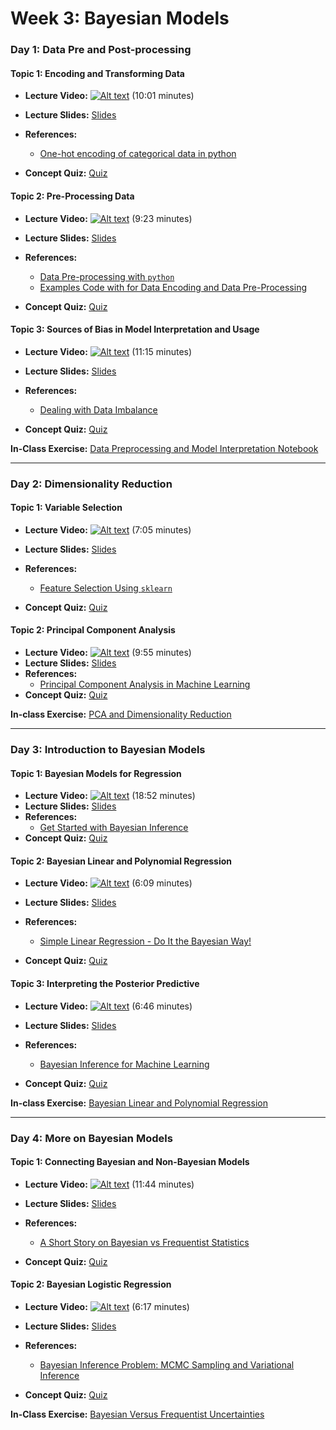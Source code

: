 # Week 3: Bayesian Models

### Day 1: Data Pre and Post-processing

#### **Topic 1:** Encoding and Transforming Data

- **Lecture Video:** [![Alt text](https://img.youtube.com/vi/h1xmnQOUML0/0.jpg)](https://youtu.be/h1xmnQOUML0) (10:01 minutes)

- **Lecture Slides:** [Slides](https://drive.google.com/file/d/1jToQAmNWxxjZDNGOnwN6qV_BSB045uy0/view?usp=sharing)
- **References:** 
  - [One-hot encoding of categorical data in python](https://blog.cambridgespark.com/robust-one-hot-encoding-in-python-3e29bfcec77e)
- **Concept Quiz:** [Quiz](https://drive.google.com/file/d/1ar8hcy3lLRn-zbxRoTUBYb0ndZZEGCed/view?usp=sharing)
  
#### **Topic 2:** Pre-Processing Data

- **Lecture Video:** [![Alt text](https://img.youtube.com/vi/AU4Rv8sFLE8/0.jpg)](https://youtu.be/AU4Rv8sFLE8) (9:23 minutes)

- **Lecture Slides:** [Slides](https://drive.google.com/file/d/1wWbKqQXgjYYf68M1hq0FDlrblRQF2oYv/view?usp=sharing)
- **References:** 
  - [Data Pre-processing with `python`](https://medium.com/@kesarimohan87/data-preprocessing-6c87d27156)
  - [Examples Code with for Data Encoding and Data Pre-Processing](https://colab.research.google.com/drive/1ecT7PWP8CATWVVpLz-V2K_2q_3NrSDiN?usp=sharing)
  
- **Concept Quiz:** [Quiz](https://drive.google.com/file/d/1AEkNodGbfEfoPCKCrUfGq2FCfGU4YNyU/view?usp=sharing)
  
#### **Topic 3:** Sources of Bias in Model Interpretation and Usage

- **Lecture Video:** [![Alt text](https://img.youtube.com/vi/YDzAwye2qq0/0.jpg)](https://youtu.be/YDzAwye2qq0) (11:15 minutes)

- **Lecture Slides:** [Slides](https://drive.google.com/file/d/1tFkHT1-TLzdS725yFdy6p4Bo_ePaNn2d/view?usp=sharing)
- **References:** 
  - [Dealing with Data Imbalance](https://towardsdatascience.com/methods-for-dealing-with-imbalanced-data-5b761be45a18)
- **Concept Quiz:** [Quiz](https://drive.google.com/file/d/1lJvr_ud1HXE2OkcncZbT0pXDtayqphcx/view?usp=sharing)

**In-Class Exercise:** [Data Preprocessing and Model Interpretation Notebook](https://colab.research.google.com/drive/13HDsKpgCduOKiSJL8VG-KopJTOyX5Meh?usp=sharing)


---

### Day 2: Dimensionality Reduction

#### **Topic 1:** Variable Selection

- **Lecture Video:** [![Alt text](https://img.youtube.com/vi/mk6T5l5C8lk/0.jpg)](https://youtu.be/mk6T5l5C8lk) (7:05 minutes)

- **Lecture Slides:** [Slides](https://drive.google.com/file/d/1YMMB9u0Za-A0HPj7wXOniJ3frh7632et/view?usp=sharing)
- **References:** 
  - [Feature Selection Using `sklearn`](https://medium.com/analytics-vidhya/feature-selection-using-scikit-learn-5b4362e0c19b)
  
- **Concept Quiz:** [Quiz](https://drive.google.com/file/d/1lUouxngHrVultdEHHN99DGZuQrQIhRXs/view?usp=sharing)
    
#### **Topic 2:**  Principal Component Analysis

- **Lecture Video:** [![Alt text](https://img.youtube.com/vi/JEntiirFkeQ/0.jpg)](https://youtu.be/JEntiirFkeQ) (9:55 minutes)
- **Lecture Slides:** [Slides](https://drive.google.com/file/d/138g42wdpayZtZS1RjgNq21-FPa4GMYtF/view?usp=sharing)
- **References:** 
  - [Principal Component Analysis in Machine Learning](https://medium.com/apprentice-journal/pca-application-in-machine-learning-4827c07a61db)
- **Concept Quiz:** [Quiz](https://drive.google.com/file/d/1oxGKKnUEYJY2yLnCmp_slSsviZZD-F6H/view?usp=sharing)

**In-class Exercise:** [PCA and Dimensionality Reduction](https://colab.research.google.com/drive/18_yrbsoTEw6e0oURuOlMt1QRDHll9nV8?usp=sharing)

---

### Day 3: Introduction to Bayesian Models

#### **Topic 1:** Bayesian Models for Regression

- **Lecture Video:** [![Alt text](https://img.youtube.com/vi/Zp7UV7AthkI/0.jpg)](https://youtu.be/Zp7UV7AthkI) (18:52 minutes)
- **Lecture Slides:** [Slides](https://drive.google.com/file/d/16H8wMry5XaQ7vpmDUg3iMUxrQfTzLuvz/view?usp=sharing)
- **References:** 
  - [Get Started with Bayesian Inference](https://medium.com/@andreasherman/get-started-with-bayesian-inference-cec9ad4ccd55)
- **Concept Quiz:** [Quiz](https://drive.google.com/file/d/11WAW1mQV49LD01_xfH7h9z5t6bUfet7r/view?usp=sharing)  
  
    
#### **Topic 2:** Bayesian Linear and Polynomial Regression

- **Lecture Video:** [![Alt text](https://img.youtube.com/vi/PYKeGucTTWs/0.jpg)](https://youtu.be/PYKeGucTTWs) (6:09 minutes)

- **Lecture Slides:** [Slides](https://drive.google.com/file/d/1bz9o03V9FOl-vvpWzBIt5uLwYZo5Vl53/view?usp=sharing)
- **References:** 
  - [Simple Linear Regression - Do It the Bayesian Way!](https://towardsdatascience.com/introduction-to-bayesian-linear-regression-e66e60791ea7)
- **Concept Quiz:** [Quiz](https://drive.google.com/file/d/1-jLcKiOzT82Lmnzj_lUB24yCyQF4LmV6/view?usp=sharing) 
    
#### **Topic 3:**  Interpreting the Posterior Predictive
- **Lecture Video:** [![Alt text](https://img.youtube.com/vi/mAon22ClzF8/0.jpg)](https://youtu.be/mAon22ClzF8) (6:46 minutes)

- **Lecture Slides:** [Slides](https://drive.google.com/file/d/1f0IP811JQ5KQODrPEWpChj3KdxJToKmf/view?usp=sharing)
- **References:** 
  - [Bayesian Inference for Machine Learning](https://wso2.com/blog/research/part-two-linear-regression)
- **Concept Quiz:** [Quiz](https://drive.google.com/file/d/1EngMVNHFupEQ2VDmi8N0LX4Nw4tIxfZ4/view?usp=sharing) 
    
**In-class Exercise:** [Bayesian Linear and Polynomial Regression](https://colab.research.google.com/drive/1SDMgzICrxLEbKLojjuRf8ptrvqKNJ2Fk?usp=sharing)

---

### Day 4: More on Bayesian Models

#### **Topic 1:**   Connecting Bayesian and Non-Bayesian Models
- **Lecture Video:** [![Alt text](https://img.youtube.com/vi/gSMQTEHnjyc/0.jpg)](https://youtu.be/gSMQTEHnjyc) (11:44 minutes)

- **Lecture Slides:** [Slides](https://drive.google.com/file/d/1c9TBPPaLICFIeKU57ne66chWgvR_nyu_/view?usp=sharing)
- **References:** 
  - [A Short Story on Bayesian vs Frequentist Statistics](https://medium.com/analytics-vidhya/a-short-story-on-bayesian-vs-frequentist-statistics-27f55ae56253)
- **Concept Quiz:** [Quiz]() 
  
#### **Topic 2:**  Bayesian Logistic Regression
- **Lecture Video:** [![Alt text](https://img.youtube.com/vi/YdSbRI5fzbg/0.jpg)](https://youtu.be/YdSbRI5fzbg) (6:17 minutes)

- **Lecture Slides:** [Slides](https://drive.google.com/file/d/1fwey99oywsJSvpf--ivDAJ_WiyWGqbGp/view?usp=sharing)
- **References:** 
  - [Bayesian Inference Problem: MCMC Sampling and Variational Inference](https://towardsdatascience.com/bayesian-inference-problem-mcmc-and-variational-inference-25a8aa9bce29)
- **Concept Quiz:** [Quiz](https://drive.google.com/file/d/1wmbxL-rSPqXh4zKnW0GVe-mBAHlp-WeN/view?usp=sharing) 
  
  
**In-Class Exercise:** [Bayesian Versus Frequentist Uncertainties](https://colab.research.google.com/drive/1atbjDrcwJ0RLHa5tV8fY8tSgfb67FcqA?usp=sharing)
